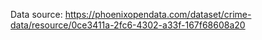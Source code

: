 Data source: https://phoenixopendata.com/dataset/crime-data/resource/0ce3411a-2fc6-4302-a33f-167f68608a20
